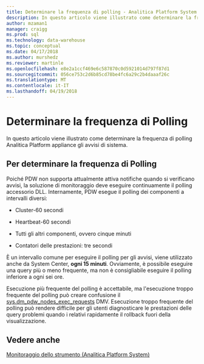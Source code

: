 ```yaml
---
title: Determinare la frequenza di polling - Analitica Platform System | Documenti Microsoft
description: In questo articolo viene illustrato come determinare la frequenza di polling Analitica Platform appliance gli avvisi di sistema.
author: mzaman1
manager: craigg
ms.prod: sql
ms.technology: data-warehouse
ms.topic: conceptual
ms.date: 04/17/2018
ms.author: murshedz
ms.reviewer: martinle
ms.openlocfilehash: e8e2a1ccf469e6c587870c0d5921014d797f87d1
ms.sourcegitcommit: 056ce753c2d6b85cd78be4fc6a29c2b4daaaf26c
ms.translationtype: MT
ms.contentlocale: it-IT
ms.lasthandoff: 04/19/2018
---
```

# <a name="determine-polling-frequency"></a>Determinare la frequenza di Polling
In questo articolo viene illustrato come determinare la frequenza di polling Analitica Platform appliance gli avvisi di sistema.  
  
## <a name="to-determine-the-polling-frequency"></a>Per determinare la frequenza di Polling  
Poiché PDW non supporta attualmente attiva notifiche quando si verificano avvisi, la soluzione di monitoraggio deve eseguire continuamente il polling accessorio DLL.  Internamente, PDW esegue il polling dei componenti a intervalli diversi:  
  
-   Cluster-60 secondi  
  
-   Heartbeat-60 secondi  
  
-   Tutti gli altri componenti, ovvero cinque minuti  
  
-   Contatori delle prestazioni: tre secondi  
  
È un intervallo comune per eseguire il polling per gli avvisi, viene utilizzato anche da System Center, **ogni 15 minuti**.  Ovviamente, è possibile eseguire una query più o meno frequente, ma non è consigliabile eseguire il polling inferiore a ogni sei ore.  
  
Esecuzione più frequente del polling è accettabile, ma l'esecuzione troppo frequente del polling può creare confusione il [sys.dm_pdw_nodes_exec_requests](http://msdn.microsoft.com/en-us/library/ms177648(v=sql11).aspx) DMV.  Esecuzione troppo frequente del polling può rendere difficile per gli utenti diagnosticare le prestazioni delle query problemi quando i relativi rapidamente il rollback fuori della visualizzazione.  
  
## <a name="see-also"></a>Vedere anche  
<!-- MISSING LINKS [Common Metadata Query Examples &#40;SQL Server PDW&#41;](../sqlpdw/common-metadata-query-examples-sql-server-pdw.md)  -->  
[Monitoraggio dello strumento &#40;Analitica Platform System&#41;](appliance-monitoring.md)  
  

